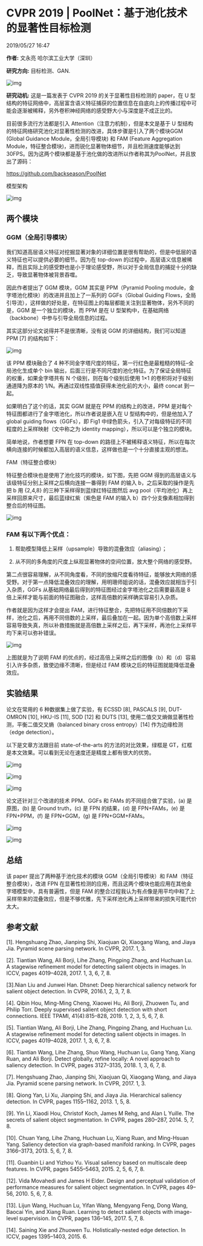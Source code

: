 # CVPR 2019 | PoolNet：基于池化技术的显著性目标检测

2019/05/27 16:47

**作者:** 文永亮 哈尔滨工业大学（深圳）

**研究方向:** 目标检测、GAN.


![img](https://image.jiqizhixin.com/uploads/editor/0da47236-692c-48e8-b9b6-0454180237e0/640.png)


**研究动机:** 这是一篇发表于 CVPR 2019 的关于显著性目标检测的 paper，在 U 型结构的特征网络中，高层富含语义特征捕获的位置信息在自底向上的传播过程中可能会逐渐被稀释，另外卷积神经网络的感受野大小与深度是不成正比的。

目前很多流行方法都是引入 Attention（注意力机制），但是本文是基于 U 型结构的特征网络研究池化对显著性检测的改进，具体步骤是引入了两个模块GGM (Global Guidance Module，全局引导模块) 和 FAM (Feature Aggregation Module，特征整合模块)，进而锐化显著物体细节，并且检测速度能够达到 30FPS。因为这两个模块都是基于池化做的改进所以作者称其为PoolNet，并且放出了源码：

https://github.com/backseason/PoolNet

模型架构

![img](https://image.jiqizhixin.com/uploads/editor/e861ffe8-9139-46b8-9ef6-853a2e489437/640.png)

## 两个模块

### GGM（全局引导模块）

我们知道高层语义特征对挖掘显著对象的详细位置是很有帮助的，但是中低层的语义特征也可以提供必要的细节。因为在 top-down 的过程中，高层语义信息被稀释，而且实际上的感受野也是小于理论感受野，所以对于全局信息的捕捉十分的缺乏，导致显著物体被背景吞噬。

因此作者提出了 GGM 模块，GGM 其实是 PPM（Pyramid Pooling module，金字塔池化模块）的改进并且加上了一系列的 GGFs（Global Guiding Flows，全局引导流），这样做的好处是，在特征图上的每层都能关注到显著物体，另外不同的是，GGM 是一个独立的模块，而 PPM 是在 U 型架构中，在基础网络（backbone）中参与引导全局信息的过程。 

其实这部分论文说得并不是很清晰，没有说 GGM 的详细结构，我们可以知道 PPM [7] 的结构如下：

![img](https://image.jiqizhixin.com/uploads/editor/9b8e4e5b-7048-452f-9280-13b184e44068/640.png)

该 PPM 模块融合了 4 种不同金字塔尺度的特征，第一行红色是最粗糙的特征–全局池化生成单个 bin 输出，后面三行是不同尺度的池化特征。为了保证全局特征的权重，如果金字塔共有 N 个级别，则在每个级别后使用 1×1 的卷积将对于级别通道降为原本的 1/N。再通过双线性插值获得未池化前的大小，最终 concat 到一起。 

如果明白了这个的话，其实 GGM 就是在 PPM 的结构上的改进，PPM 是对每个特征图都进行了金字塔池化，所以作者说是嵌入在 U 型结构中的，但是他加入了 global guiding flows（GGFs），即 Fig1 中绿色箭头，引入了对每级特征的不同程度的上采样映射（文中称之为 identity mapping），所以可以是个独立的模块。

简单地说，作者想要 FPN 在 top-down 的路径上不被稀释语义特征，所以在每次横向连接的时候都加入高层的语义信息，这样做也是一个十分直接主观的想法。 

FAM（特征整合模块）

特征整合模块也是使用了池化技巧的模块，如下图，先把 GGM 得到的高层语义与该级特征分别上采样之后横向连接一番得到 FAM 的输入 b，之后采取的操作是先把 b 用 {2,4,8} 的三种下采样得到蓝绿红特征图然后 avg pool（平均池化）再上采样回原来尺寸，最后蓝绿红紫（紫色是 FAM 的输入 b）四个分支像素相加得到整合后的特征图。

![img](https://image.jiqizhixin.com/uploads/editor/1389eb63-9b89-45bf-9cb6-e97ee107abc4/640.png)

### FAM 有以下两个优点： 

1. 帮助模型降低上采样（upsample）导致的混叠效应（aliasing）；

2. 从不同的多角度的尺度上纵观显著物体的空间位置，放大整个网络的感受野。 

第二点很容易理解，从不同角度看，不同的放缩尺度看待特征，能够放大网络的感受野。对于第一点降低混叠效应的理解，用明珊师姐说的话，混叠效应就相当于引入杂质，GGFs 从基础网络最后得到的特征图经过金字塔池化之后需要最高是 8 倍上采样才能与前面的特征图融合，这样高倍数的采样确实容易引入杂质。

作者就是因为这样才会提出 FAM，进行特征整合，先把特征用不同倍数的下采样，池化之后，再用不同倍数的上采样，最后叠加在一起。因为单个高倍数上采样容易导致失真，所以补救措施就是高倍数上采样之后，再下采样，再池化上采样平均下来可以弥补错误。

![img](https://image.jiqizhixin.com/uploads/editor/f102ad62-39c1-41c0-934c-b1c55945c754/640.png)

上图就是为了说明 FAM 的优点的，经过高倍上采样之后的图像（b）和（d）容易引入许多杂质，致使边缘不清晰，但是经过 FAM 模块之后的特征图就能降低混叠效应。

## 实验结果

论文在常用的 6 种数据集上做了实验，有 ECSSD [8], PASCALS [9], DUT-OMRON [10], HKU-IS [11], SOD [12] 和 DUTS [13], 使用二值交叉熵做显著性检测，平衡二值交叉熵（balanced binary cross entropy）[14] 作为边缘检测（edge detection）。

以下是文章方法跟目前 state-of-the-arts 的方法的对比效果，绿框是 GT，红框是本文效果。可以看到无论在速度还是精度上都有很大的优势。

![img](https://image.jiqizhixin.com/uploads/editor/8b1f0599-a28c-4af0-9de4-30a2b712409f/640.png)

![img](https://image.jiqizhixin.com/uploads/editor/b7d2f2e7-ecea-448a-8851-4a6a802fc4d6/640.png)

![img](https://image.jiqizhixin.com/uploads/editor/8404eda0-6049-4a5e-a8be-6fa463d68225/640.png)

论文还针对三个改进的技术 PPM、GGFs 和 FAMs 的不同组合做了实验，(a) 是原图，(b) 是 Ground truth，(c) 是 FPN 的结果，(d) 是 FPN+FAMs，(e) 是 FPN+PPM，(f) 是 FPN+GGM，(g) 是 FPN+GGM+FAMs。

![img](https://image.jiqizhixin.com/uploads/editor/c3fc1a1f-a488-467e-b172-619f941b26f2/640.png)

![img](https://image.jiqizhixin.com/uploads/editor/71bbc6f4-2e86-4a82-8767-1f1fc88a2a1d/640.png)

## 总结

该 paper 提出了两种基于池化技术的模块 GGM（全局引导模块）和 FAM（特征整合模块），改进 FPN 在显著性检测的应用，而且这两个模块也能应用在其他金字塔模型中，具有普遍性，但是 FAM 的整合过程我认为有点像是用平均中和了上采样带来的混叠效应，但是不够优雅，先下采样池化再上采样带来的损失可能代价太大。

## 参考文献

[1]. Hengshuang Zhao, Jianping Shi, Xiaojuan Qi, Xiaogang Wang, and Jiaya Jia. Pyramid scene parsing network. In CVPR, 2017. 1, 3. 

[2]. Tiantian Wang, Ali Borji, Lihe Zhang, Pingping Zhang, and Huchuan Lu. A stagewise refinement model for detecting salient objects in images. In ICCV, pages 4019–4028, 2017. 1, 3, 6, 7, 8.

[3].Nian Liu and Junwei Han. Dhsnet: Deep hierarchical saliency network for salient object detection. In CVPR, 2016.1, 2, 3, 7, 8. 

[4]. Qibin Hou, Ming-Ming Cheng, Xiaowei Hu, Ali Borji, Zhuowen Tu, and Philip Torr. Deeply supervised salient object detection with short connections. IEEE TPAMI, 41(4):815–828, 2019. 1, 2, 3, 5, 6, 7, 8. 

[5]. Tiantian Wang, Ali Borji, Lihe Zhang, Pingping Zhang, and Huchuan Lu. A stagewise refinement model for detecting salient objects in images. In ICCV, pages 4019–4028, 2017. 1, 3, 6, 7, 8. 

[6]. Tiantian Wang, Lihe Zhang, Shuo Wang, Huchuan Lu, Gang Yang, Xiang Ruan, and Ali Borji. Detect globally, refine locally: A novel approach to saliency detection. In CVPR, pages 3127–3135, 2018. 1, 3, 6, 7, 8. 

[7]. Hengshuang Zhao, Jianping Shi, Xiaojuan Qi, Xiaogang Wang, and Jiaya Jia. Pyramid scene parsing network. In CVPR, 2017. 1, 3. 

[8]. Qiong Yan, Li Xu, Jianping Shi, and Jiaya Jia. Hierarchical saliency detection. In CVPR, pages 1155–1162, 2013. 1, 5, 8.

[9]. Yin Li, Xiaodi Hou, Christof Koch, James M Rehg, and Alan L Yuille. The secrets of salient object segmentation. In CVPR, pages 280–287, 2014. 5, 7, 8. 

[10]. Chuan Yang, Lihe Zhang, Huchuan Lu, Xiang Ruan, and Ming-Hsuan Yang. Saliency detection via graph-based manifold ranking. In CVPR, pages 3166–3173, 2013. 5, 6, 7, 8.

[11]. Guanbin Li and Yizhou Yu. Visual saliency based on multiscale deep features. In CVPR, pages 5455–5463, 2015. 2, 5, 6, 7, 8. 

[12]. Vida Movahedi and James H Elder. Design and perceptual validation of performance measures for salient object segmentation. In CVPR, pages 49–56, 2010. 5, 6, 7, 8. 

[13]. Lijun Wang, Huchuan Lu, Yifan Wang, Mengyang Feng, Dong Wang, Baocai Yin, and Xiang Ruan. Learning to detect salient objects with image-level supervision. In CVPR, pages 136–145, 2017. 5, 7, 8.

[14]. Saining Xie and Zhuowen Tu. Holistically-nested edge detection. In ICCV, pages 1395–1403, 2015. 6.
